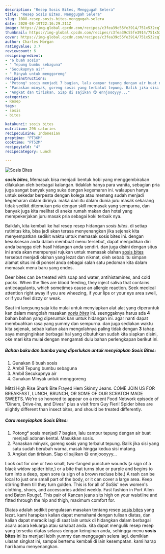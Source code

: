 ```yaml
---
description: "Resep Sosis Bites, Menggugah Selera"
title: "Resep Sosis Bites, Menggugah Selera"
slug: 1088-resep-sosis-bites-menggugah-selera
date: 2020-08-19T22:16:29.211Z
image: https://img-global.cpcdn.com/recipes/c3fea39c55fe3914/751x532cq70/sosis-bites-foto-resep-utama.jpg
thumbnail: https://img-global.cpcdn.com/recipes/c3fea39c55fe3914/751x532cq70/sosis-bites-foto-resep-utama.jpg
cover: https://img-global.cpcdn.com/recipes/c3fea39c55fe3914/751x532cq70/sosis-bites-foto-resep-utama.jpg
author: Charles Morgan
ratingvalue: 3.7
reviewcount: 6
recipeingredient:
- "6 buah sosis"
- " Tepung bumbu sebaguna"
- "Secukupnya air"
- " Minyak untuk menggoreng"
recipeinstructions:
- "Potong² sosis menjadi 7 bagian, lalu campur tepung dengan air buat menjadi adonan kental. Masukkan sosis."
- "Panaskan minyak, goreng sosis yang terbalut tepung. Balik jika sisi yang satu sudah berubah warna, masak hingga kedua sisi matang."
- "Angkat dan tiriskan. Siap di sajikan 😋 ennjoooyyy..."
categories:
- Resep
tags:
- sosis
- bites

katakunci: sosis bites 
nutrition: 296 calories
recipecuisine: Indonesian
preptime: "PT36M"
cooktime: "PT52M"
recipeyield: "4"
recipecategory: Lunch

---
```



![Sosis Bites](https://img-global.cpcdn.com/recipes/c3fea39c55fe3914/751x532cq70/sosis-bites-foto-resep-utama.jpg)

<b><i>sosis bites</i></b>, Memasak bisa menjadi bentuk hobi yang menggembirakan dilakukan oleh berbagai kalangan. tidaklah hanya para wanita, sebagian pria juga sangat banyak yang suka dengan kegemaran ini. walaupun hanya untuk sekedar berpesta dengan kolega atau memang sudah menjadi kegemaran dalam dirinya. maka dari itu dalam dunia juru masak sekarang tidak sedikit ditemukan pria dengan skill memasak yang sempurna, dan banyak juga kita melihat di aneka rumah makan dan hotel yang mempekerjakan juru masak pria sebagai koki terbaik nya.

Baiklah, kita kembali ke hal resep resep hidangan <i>sosis bites</i>. di setiap rutinitas kita, bisa jadi akan terasa menyenangkan jika sejenak kita menyempatkan sedikit waktu untuk memasak sosis bites ini. dengan kesuksesan anda dalam membuat menu tersebut, dapat menjadikan diri anda bangga oleh hasil hidangan anda sendiri. dan juga disini dengan situs ini anda akan mempunyai rujukan untuk memasak olahan <u>sosis bites</u> tersebut menjadi olahan yang lezat dan nikmat, oleh sebab itu simpan alamat situs ini di ponsel anda sebagai salah satu pedoman kita dalam memasak menu baru yang endes.

Deer bites can be treated with soap and water, antihistamines, and cold packs. When the flies are blood feeding, they inject saliva that contains anticoagulants, which sometimes cause an allergic reaction. Seek medical attention right away if you are wheezing, if your lips or your eye area swell, or if you feel dizzy or weak.


Saat ini langsung saja kita mulai untuk menyiapkan alat alat yang diperuntuk kan dalam mengolah masakan <u><i>sosis bites</i></u> ini. seenggaknya harus ada <b>4</b> bahan bahan yang diperuntuk kan untuk hidangan ini. agar nanti dapat membuahkan rasa yang yummy dan sempurna. dan juga sediakan waktu kita sejenak, sebab kalian akan mengolahnya paling tidak dengan <b>3</b> tahap. saya menginginkan berbagai hal yang dibutuhkan sudah kita siapkan disini, oke mari kita mulai dengan mengamati dulu bahan perlengkapan berikut ini.

<!--inarticleads1-->

##### Bahan baku dan bumbu yang diperlukan untuk menyiapkan Sosis Bites:

1. Gunakan 6 buah sosis
1. Ambil  Tepung bumbu sebaguna
1. Ambil Secukupnya air
1. Gunakan  Minyak untuk menggoreng


Mitzi High Rise Shark Bite Frayed Hem Skinny Jeans. COME JOIN US FOR BREAKFAST, LUNCH, BRUNCH, OR SOME OF OUR SCRATCH MADE SWEETS. We&#39;re so honored to appear on a recent Food Network episode of &#34;Diners, Drive-Ins, and Dives&#34; plus a visit from Guy Fieri! Spider bites are slightly different than insect bites, and should be treated differently. 

<!--inarticleads2-->

##### Cara menyiapkan Sosis Bites:

1. Potong² sosis menjadi 7 bagian, lalu campur tepung dengan air buat menjadi adonan kental. Masukkan sosis.
1. Panaskan minyak, goreng sosis yang terbalut tepung. Balik jika sisi yang satu sudah berubah warna, masak hingga kedua sisi matang.
1. Angkat dan tiriskan. Siap di sajikan 😋 ennjoooyyy...


Look out for one or two small, two-fanged puncture wounds (a sign of a black widow spider bite,) or a bite that turns blue or purple and begins to turn into a deep, open sore (a sign of a brown recluse bite.) A rash can be local to just one small part of the body, or it can cover a large area. Keep stirring them till they turn golden. This is for all of SoSis&#39; new women&#39;s clothing, shoes, and accessories added weekly. Fast fashion in Port Allen and Baton Rouge!. This pair of Kancan jeans sits high on your waistline and fitted through the hip and thigh, maximum comfort for. 

Diatas adalah sedikit pengulasan masakan tentang resep <u>sosis bites</u> yang lezat. kami harapkan kalian dapat memahami dengan tulisan diatas, dan kalian dapat meracik lagi di saat lain untuk di hidangkan dalam berbagai acara acara keluarga atau sahabat anda. kita dapat mengulik resep resep yang tersedia diatas selaras dengan keinginan anda, sehingga menu <b>sosis bites</b> ini bs menjadi lebih yummy dan menggugah selera lagi. demikian ulasan singkat ini, sampai bertemu kembali di lain kesempatan. kami harap hari kamu menyenangkan.
